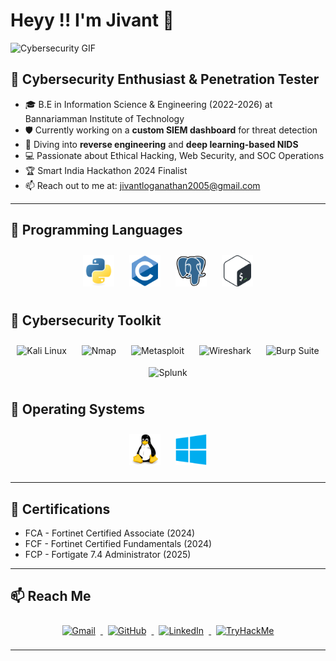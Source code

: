 # Heyy !! I'm Jivant 👋  
![Cybersecurity GIF](https://media4.giphy.com/media/v1.Y2lkPTc5MGI3NjExdzFiY3JuODF4czJkYmw3MnAxaGdrdTNzdHB5OXh0M295NG0zMzFsZCZlcD12MV9pbnRlcm5hbF9naWZfYnlfaWQmY3Q9Zw/DqiMTFxiXx0VaVZQbF/giphy.gif)  

## 🔐 Cybersecurity Enthusiast & Penetration Tester

- 🎓 B.E in Information Science & Engineering (2022-2026) at Bannariamman Institute of Technology
- 🛡️ Currently working on a **custom SIEM dashboard** for threat detection
- 🌟 Diving into **reverse engineering** and **deep learning-based NIDS**
- 💻 Passionate about Ethical Hacking, Web Security, and SOC Operations
- 🏆 Smart India Hackathon 2024 Finalist
- 📫 Reach out to me at: [jivantloganathan2005@gmail.com](mailto:jivantloganathan2005@gmail.com)

---

## 🧰 Programming Languages
<div align="center">
  <img src="https://raw.githubusercontent.com/devicons/devicon/master/icons/python/python-original.svg" width="50" height="50" style="margin: 10px" alt="Python">
  <img src="https://raw.githubusercontent.com/devicons/devicon/master/icons/c/c-original.svg" width="50" height="50" style="margin: 10px" alt="C">
  <img src="https://raw.githubusercontent.com/devicons/devicon/master/icons/postgresql/postgresql-original.svg" width="50" height="50" style="margin: 10px" alt="SQL">
  <img src="https://raw.githubusercontent.com/devicons/devicon/master/icons/bash/bash-original.svg" width="50" height="50" style="margin: 10px" alt="Bash">
  
</div>

## 🔧 Cybersecurity Toolkit
<div align="center">
  <img src="https://img.icons8.com/color/96/kali-linux.png" width="70" height="70" style="margin: 10px" alt="Kali Linux">
  <img src="https://nmap.org/images/nmap-logo-256x256.png" width="70" height="70" style="margin: 10px" alt="Nmap">
  <img src="https://www.kali.org/tools/metasploit-framework/images/metasploit-framework-logo.svg" width="70" height="70" style="margin: 10px" alt="Metasploit">
  <img src="https://upload.wikimedia.org/wikipedia/commons/thumb/d/db/Wireshark_Icon.png/600px-Wireshark_Icon.png" width="70" height="70" style="margin: 10px" alt="Wireshark">
  <img src="https://www.kali.org/tools/burpsuite/images/burpsuite-logo.svg" width="70" height="70" style="margin: 10px" alt="Burp Suite">
  <img src="https://www.splunk.com/content/dam/splunk-blogs/images/2017/02/splunk-logo.png" width="60" height="60" style="margin: 8px" alt="Splunk" width="60" height="60" width="60" height="60" style="margin: 8px" alt="Splunk">

</div>

## 💼 Operating Systems
<div align="center">
  <img src="https://raw.githubusercontent.com/devicons/devicon/master/icons/linux/linux-original.svg" width="50" height="50" style="margin: 10px" alt="Linux">
  <img src="https://raw.githubusercontent.com/devicons/devicon/master/icons/windows8/windows8-original.svg" width="50" height="50" style="margin: 10px" alt="Windows">
</div>

---

## 📜 Certifications
-  FCA - Fortinet Certified Associate (2024)
-  FCF - Fortinet Certified Fundamentals (2024)
-  FCP - Fortigate 7.4 Administrator (2025)

---

## 📫 Reach Me

<div align="center">
  <a href="mailto:jivantloganathan2005@gmail.com">
    <img src="https://upload.wikimedia.org/wikipedia/commons/7/7e/Gmail_icon_%282020%29.svg" width="40" height="40" style="margin: 8px" alt="Gmail">
  </a>
  <a href="https://github.com/ijvant2005">
    <img src="https://cdn-icons-png.flaticon.com/512/25/25231.png" width="40" height="40" style="margin: 8px" alt="GitHub">
  </a>
  <a href="https://www.linkedin.com/in/jivantloganathan">
    <img src="https://cdn-icons-png.flaticon.com/512/174/174857.png" width="40" height="40" style="margin: 8px" alt="LinkedIn">
  </a>
  <a href="https://tryhackme.com/p/shoesole007">
    <img src="https://tryhackme.com/img/favicon.png" width="40" height="40" style="margin: 8px" alt="TryHackMe">
  </a>
</div>

---


